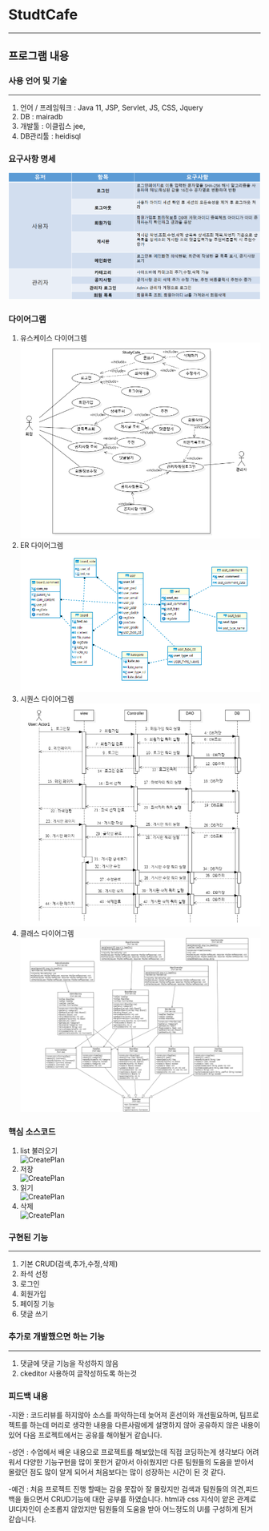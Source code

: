 # StudtCafe

---

## 프로그램 내용

### 사용 언어 및 기술

---

1. 언어 / 프레임워크 : Java 11, JSP, Servlet, JS, CSS, Jquery
2. DB : mairadb
3. 개발툴 : 이클립스 jee,
4. DB관리툴 : heidisql

### 요구사항 명세<br/>

![CreatePlan](./image/Require.png)

### 다이어그램<br/>

1. 유스케이스 다이어그렘<br/>
   ![CreatePlan](./image/usecase.png)
2. ER 다이어그렘<br/>
   ![CreatePlan](./image/ERDiagram.png)
3. 시퀀스 다이어그렘<br/>
   ![CreatePlan](./image/seq.png)
4. 클래스 다이어그렘<br/>
   ![CreatePlan](./image/ClassDiagram.png)

### 핵심 소스코드

1. list 불러오기<br/>
   ![CreatePlan](./image/list.PNG)
2. 저장<br/>
   ![CreatePlan](./image/save.PNG)
3. 읽기 <br/>
   ![CreatePlan](./image/read.PNG)
4. 삭제 <br/>
   ![CreatePlan](./image/delete.PNG)

### 구현된 기능

---

1. 기본 CRUD(검색,추가,수정,삭제)
2. 좌석 선정
3. 로그인
4. 회원가입
5. 페이징 기능
6. 댓글 쓰기

### 추가로 개발했으면 하는 기능

---

1. 댓글에 댓글 기능을 작성하지 않음
2. ckeditor 사용하여 글작성하도록 하는것

### 피드백 내용

-지완 : 코드리뷰를 하지않아 소스를 파악하는데 늦어져 혼선이와 개선필요하며, 팀프로젝트를 하는데 머리로 생각한 내용을 다른사람에게 설명하지 않아 공유하지 않은 내용이 있어 다음 프로젝트에서는 공유를 해야될거 같습니다.

-성언 : 수업에서 배운 내용으로 프로젝트를 해보았는데 직접 코딩하는게 생각보다 어려워서 다양한 기능구현을 많이 못한거 같아서 아쉬웠지만 다른 팀원들의 도움을 받아서 몰랐던 점도 많이 알게 되어서 처음보다는 많이 성장하는 시간이 된 것 같다.

-예건 : 처음 프로젝트 진행 할때는 감을 못잡아 잘 몰랐지만 검색과 팀원들의 의견,피드백을 들으면서 CRUD기능에 대한 공부를 하였습니다. html과 css 지식이 얕은 관계로 UI디자인이 순조롭지 않았지만 팀원들의 도움을 받아 어느정도의 UI를 구성하게 된거 같습니다.
